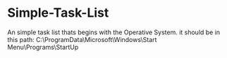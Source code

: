 # Simple-Task-List
An simple task list thats begins with the Operative System. it should be in this path: C:\ProgramData\Microsoft\Windows\Start Menu\Programs\StartUp
